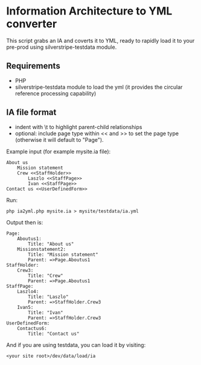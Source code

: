 # Information Architecture to YML converter

This script grabs an IA and coverts it to YML, ready to rapidly load it to your pre-prod using silverstripe-testdata module.

## Requirements

- PHP
- silverstripe-testdata module to load the yml (it provides the circular reference processing capability)

## IA file format

- indent with \t to highlight parent-child relationships
- optional: include page type within << and >> to set the page type (otherwise it will default to "Page").

Example input (for example mysite.ia file):

	About us
		Mission statement
		Crew <<StaffHolder>>
			Laszlo <<StaffPage>>
			Ivan <<StaffPage>>
	Contact us <<UserDefinedForm>>

Run:

	php ia2yml.php mysite.ia > mysite/testdata/ia.yml

Output then is:

	Page:
		Aboutus1:
			Title: "About us"
		Missionstatement2:
			Title: "Mission statement"
			Parent: =>Page.Aboutus1
	StaffHolder:
		Crew3:
			Title: "Crew"
			Parent: =>Page.Aboutus1
	StaffPage:
		Laszlo4:
			Title: "Laszlo"
			Parent: =>StaffHolder.Crew3
		Ivan5:
			Title: "Ivan"
			Parent: =>StaffHolder.Crew3
	UserDefinedForm:
		Contactus6:
			Title: "Contact us"

And if you are using testdata, you can load it by visiting:

	<your site root>/dev/data/load/ia
